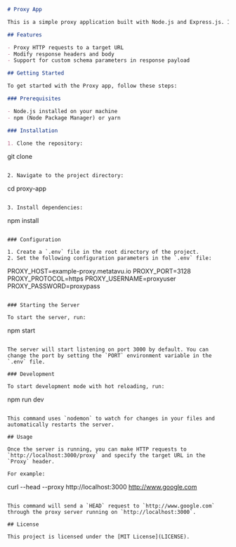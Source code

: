 ```markdown
# Proxy App

This is a simple proxy application built with Node.js and Express.js. It allows you to proxy HTTP requests to a specified target URL.

## Features

- Proxy HTTP requests to a target URL
- Modify response headers and body
- Support for custom schema parameters in response payload

## Getting Started

To get started with the Proxy app, follow these steps:

### Prerequisites

- Node.js installed on your machine
- npm (Node Package Manager) or yarn

### Installation

1. Clone the repository:

```
git clone <repository-url>
```

2. Navigate to the project directory:

```
cd proxy-app
```

3. Install dependencies:

```
npm install
```

### Configuration

1. Create a `.env` file in the root directory of the project.
2. Set the following configuration parameters in the `.env` file:

```
PROXY_HOST=example-proxy.metatavu.io
PROXY_PORT=3128
PROXY_PROTOCOL=https
PROXY_USERNAME=proxyuser
PROXY_PASSWORD=proxypass
```

### Starting the Server

To start the server, run:

```
npm start
```

The server will start listening on port 3000 by default. You can change the port by setting the `PORT` environment variable in the `.env` file.

### Development

To start development mode with hot reloading, run:

```
npm run dev
```

This command uses `nodemon` to watch for changes in your files and automatically restarts the server.

## Usage

Once the server is running, you can make HTTP requests to `http://localhost:3000/proxy` and specify the target URL in the `Proxy` header.

For example:

```
curl --head --proxy http://localhost:3000 http://www.google.com
```

This command will send a `HEAD` request to `http://www.google.com` through the proxy server running on `http://localhost:3000`.

## License

This project is licensed under the [MIT License](LICENSE).
```
```